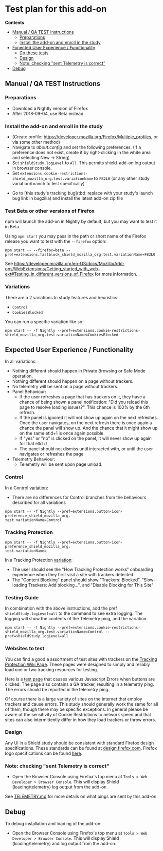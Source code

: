 # Test plan for this add-on

<!-- START doctoc generated TOC please keep comment here to allow auto update -->

<!-- DON'T EDIT THIS SECTION, INSTEAD RE-RUN doctoc TO UPDATE -->

**Contents**

* [Manual / QA TEST Instructions](#manual--qa-test-instructions)
  * [Preparations](#preparations)
  * [Install the add-on and enroll in the study](#install-the-add-on-and-enroll-in-the-study)
* [Expected User Experience / Functionality](#expected-user-experience--functionality)
  * [Do these tests](#do-these-tests)
  * [Design](#design)
  * [Note: checking "sent Telemetry is correct"](#note-checking-sent-telemetry-is-correct)
* [Debug](#debug)

<!-- END doctoc generated TOC please keep comment here to allow auto update -->

## Manual / QA TEST Instructions

### Preparations

* Download a Nightly version of Firefox
* After 2018-09-04, use Beta instead

### Install the add-on and enroll in the study

* (Create profile: <https://developer.mozilla.org/Firefox/Multiple_profiles>, or via some other method)
* Navigate to _about:config_ and set the following preferences. (If a preference does not exist, create it by right-clicking in the white area and selecting New -> String)
* Set `shieldStudy.logLevel` to `All`. This permits shield-add-on log output in browser console.
* Set `extensions.cookie-restrictions-shield_mozilla_org.test.variationName` to `FB2L0` (or any other study variation/branch to test specifically)
<!-- TODO: create a zip file with this add-on  -->
* Go to [this study's tracking bug](tbd: replace with your study's launch bug link in bugzilla) and install the latest add-on zip file

### Test Beta or other versions of Firefox

npm will launch the add-on in Nightly by default, but you may want to test it in Beta.

Using `npm start` you may pass in the path or short name of the Firefox release you want to test with the `--firefox` option:

```
npm start -- --firefox=beta --pref=extensions.fastblock_shield_mozilla_org.test.variationName=FB2L0
```

See https://developer.mozilla.org/en-US/docs/Mozilla/Add-ons/WebExtensions/Getting_started_with_web-ext#Testing_in_different_versions_of_Firefox for more information.

### Variations

There are a 2 variations to study features and heuristics:

  * `Control`
  * `CookiesBlocked`

You can run a specific variation like so:

```
npm start -- -f Nightly --pref=extensions.cookie-restrictions-shield_mozilla_org.test.variationName=CookiesBlocked
```

## Expected User Experience / Functionality

In all variations:

  * Nothing different should happen in Private Browsing or Safe Mode operation.
  * Nothing different should happen on a page without trackers.
  * No telemetry will be sent on a page without trackers.
  * Panel Behaviour:
    * If the user refreshes a page that has trackers on it, they have a chance of being shown
      a panel notification: "Did you reload this page to resolve loading issues?". This chance is 100% by the 6th refresh.
    * If the panel is ignored it will not show up again on the next refreshes. Once the user
      navigates, on the next refresh there is once again a chance the panel will show up. And the
      chance that it might show up on the same etld+1 is once again possible.
    * If "yes" or "no" is clicked on the panel, it will never show up again for that etld+1.
    * The panel should not dismiss until interacted with, or until the user navigates or refreshes
      the page
  * Telemetry Behaviour:
    * Telemetry will be sent upon page unload.

    
### Control
In a Control [variation](#variations):

  * There are no differences for Control branches from the behaviours described for all variations

```
npm start -- -f Nightly --pref=extensions.button-icon-preference_shield_mozilla_org.
test.variationName=Control
```

### Tracking Protection

 ```
 npm start -- -f Nightly --pref=extensions.button-icon-preference_shield_mozilla_org.
 test.variationName=
 ```

 In a Tracking Protection [variation](#variations):

   * The user should see the "How Tracking Protection works" onboarding experience
     when they first visit a site with trackers detected.
   * The "Content Blocking" panel should show "Trackers: Blocked",
     "Slow-loading Trackers: Add blocking...", and "Disable Blocking for This
     Site"

### Testing Guide

In combination with the above instructions, add the pref `shieldStudy.logLevel=all` to the command to see extra logging. The logging will show the contents of the Telemetry ping, and the variation.

```
npm start -- -f Nightly --pref=extensions.cookie-restrictions-shield_mozilla_org.test.variationName=Control --pref=shieldStudy.logLevel=all
```

### Websites to test

You can find a good a assortment of test sites with trackers on the [Tracking Protection Wiki Page](https://wiki.mozilla.org/Security/Tracking_protection#QA). These pages were designed to simply and reliably load one or two tracking resources for testing.

Here is a [test page](https://mozilla.github.io/FastBlockShield/) that causes various Javascript Errors when buttons are clicked. The page also contains a GA tracker, resulting in a telemetry ping. The errors should be reported in the telemetry ping.

Of course there is a large variety of sites on the internet that employ trackers and cause errors. This study should generally work the same for all of them, though there may be specific exceptions. In general please be aware of the sensitivity of Cookie Restrictions to network speed and that sites can also intermittently differ in how they load trackers or throw errors.

### Design

Any UI in a Shield study should be consistent with standard Firefox design specifications. These standards can be found at [design.firefox.com](https://design.firefox.com/photon/welcome.html). Firefox logo specifications can be found [here](https://design.firefox.com/photon/visuals/product-identity-assets.html).

### Note: checking "sent Telemetry is correct"

* Open the Browser Console using Firefox's top menu at `Tools > Web Developer > Browser Console`. This will display Shield (loading/telemetry) log output from the add-on.

See [TELEMETRY.md](./TELEMETRY.md) for more details on what pings are sent by this add-on.

## Debug

To debug installation and loading of the add-on:

* Open the Browser Console using Firefox's top menu at `Tools > Web Developer > Browser Console`. This will display Shield (loading/telemetry) and log output from the add-on.
